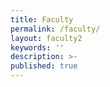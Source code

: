 ```yaml
---
title: Faculty
permalink: /faculty/
layout: faculty2
keywords: ''
description: >- 
published: true
---
```

